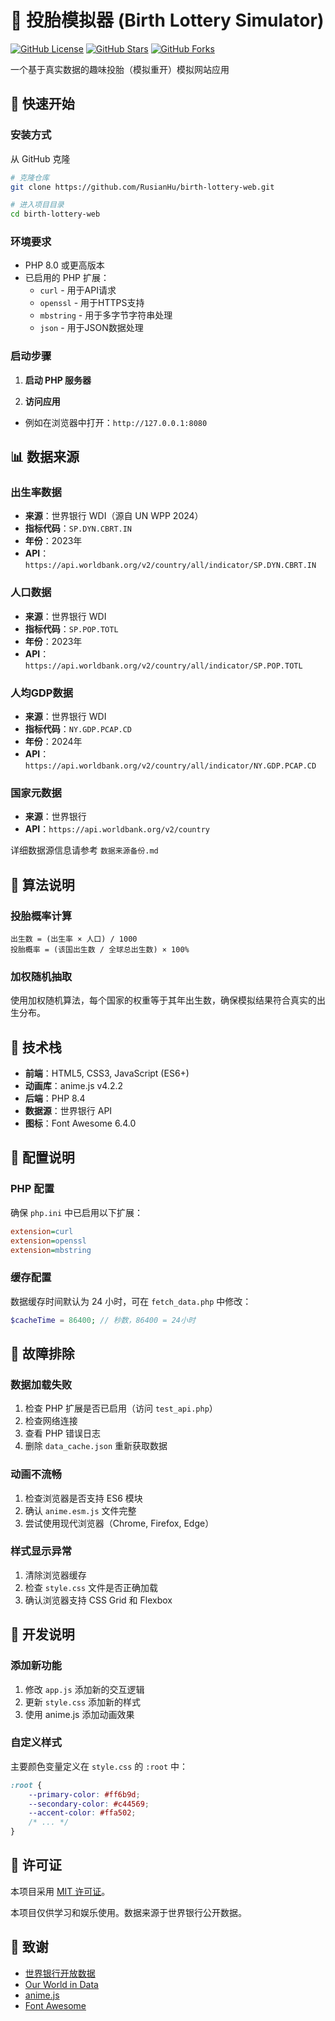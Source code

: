 # 🎲 投胎模拟器 (Birth Lottery Simulator)

[![GitHub License](https://img.shields.io/github/license/RusianHu/birth-lottery-web)](LICENSE)
[![GitHub Stars](https://img.shields.io/github/stars/RusianHu/birth-lottery-web?style=social)](https://github.com/RusianHu/birth-lottery-web/stargazers)
[![GitHub Forks](https://img.shields.io/github/forks/RusianHu/birth-lottery-web?style=social)](https://github.com/RusianHu/birth-lottery-web/network/members)

一个基于真实数据的趣味投胎（模拟重开）模拟网站应用

## 🚀 快速开始

### 安装方式

从 GitHub 克隆

```bash
# 克隆仓库
git clone https://github.com/RusianHu/birth-lottery-web.git

# 进入项目目录
cd birth-lottery-web
```

### 环境要求

- PHP 8.0 或更高版本
- 已启用的 PHP 扩展：
  - `curl` - 用于API请求
  - `openssl` - 用于HTTPS支持
  - `mbstring` - 用于多字节字符串处理
  - `json` - 用于JSON数据处理

### 启动步骤

1. **启动 PHP 服务器**

2. **访问应用**

- 例如在浏览器中打开：`http://127.0.0.1:8080`


## 📊 数据来源

### 出生率数据
- **来源**：世界银行 WDI（源自 UN WPP 2024）
- **指标代码**：`SP.DYN.CBRT.IN`
- **年份**：2023年
- **API**：`https://api.worldbank.org/v2/country/all/indicator/SP.DYN.CBRT.IN`

### 人口数据
- **来源**：世界银行 WDI
- **指标代码**：`SP.POP.TOTL`
- **年份**：2023年
- **API**：`https://api.worldbank.org/v2/country/all/indicator/SP.POP.TOTL`

### 人均GDP数据
- **来源**：世界银行 WDI
- **指标代码**：`NY.GDP.PCAP.CD`
- **年份**：2024年
- **API**：`https://api.worldbank.org/v2/country/all/indicator/NY.GDP.PCAP.CD`

### 国家元数据
- **来源**：世界银行
- **API**：`https://api.worldbank.org/v2/country`

详细数据源信息请参考 `数据来源备份.md`

## 🧮 算法说明

### 投胎概率计算

```
出生数 = (出生率 × 人口) / 1000
投胎概率 = (该国出生数 / 全球总出生数) × 100%
```

### 加权随机抽取

使用加权随机算法，每个国家的权重等于其年出生数，确保模拟结果符合真实的出生分布。

## 🎨 技术栈

- **前端**：HTML5, CSS3, JavaScript (ES6+)
- **动画库**：anime.js v4.2.2
- **后端**：PHP 8.4
- **数据源**：世界银行 API
- **图标**：Font Awesome 6.4.0

## 🔧 配置说明

### PHP 配置

确保 `php.ini` 中已启用以下扩展：

```ini
extension=curl
extension=openssl
extension=mbstring
```

### 缓存配置

数据缓存时间默认为 24 小时，可在 `fetch_data.php` 中修改：

```php
$cacheTime = 86400; // 秒数，86400 = 24小时
```

## 🐛 故障排除

### 数据加载失败

1. 检查 PHP 扩展是否已启用（访问 `test_api.php`）
2. 检查网络连接
3. 查看 PHP 错误日志
4. 删除 `data_cache.json` 重新获取数据

### 动画不流畅

1. 检查浏览器是否支持 ES6 模块
2. 确认 `anime.esm.js` 文件完整
3. 尝试使用现代浏览器（Chrome, Firefox, Edge）

### 样式显示异常

1. 清除浏览器缓存
2. 检查 `style.css` 文件是否正确加载
3. 确认浏览器支持 CSS Grid 和 Flexbox

## 📝 开发说明

### 添加新功能

1. 修改 `app.js` 添加新的交互逻辑
2. 更新 `style.css` 添加新的样式
3. 使用 anime.js 添加动画效果

### 自定义样式

主要颜色变量定义在 `style.css` 的 `:root` 中：

```css
:root {
    --primary-color: #ff6b9d;
    --secondary-color: #c44569;
    --accent-color: #ffa502;
    /* ... */
}
```

## 📄 许可证

本项目采用 [MIT 许可证](LICENSE)。

本项目仅供学习和娱乐使用。数据来源于世界银行公开数据。

## 🙏 致谢

- [世界银行开放数据](https://data.worldbank.org)
- [Our World in Data](https://ourworldindata.org)
- [anime.js](https://animejs.com)
- [Font Awesome](https://fontawesome.com)